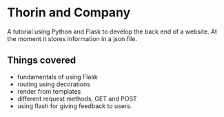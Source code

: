 # Thorin and Company

A tutorial using Python and Flask to develop the back end of a website.
At the moment it stores information in a json file.

## Things covered

* fundamentals of using Flask
* routing using decorations
* render from templates
* different request methods, GET and POST
* using flash for giving feedback to users.